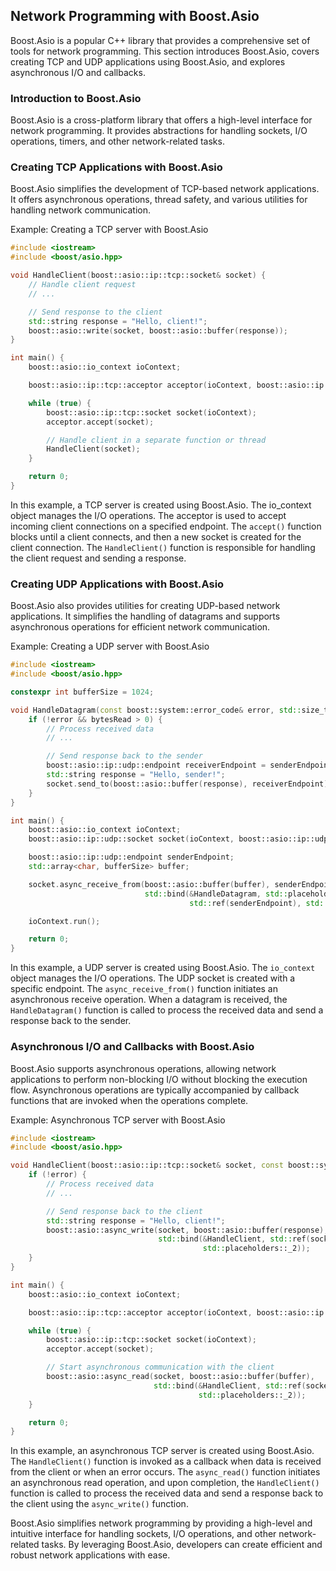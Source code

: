 ## Network Programming with Boost.Asio
Boost.Asio is a popular C++ library that provides a comprehensive set of tools for network programming. This section introduces Boost.Asio, covers creating TCP and UDP applications using Boost.Asio, and explores asynchronous I/O and callbacks.

### Introduction to Boost.Asio
Boost.Asio is a cross-platform library that offers a high-level interface for network programming. It provides abstractions for handling sockets, I/O operations, timers, and other network-related tasks.

### Creating TCP Applications with Boost.Asio
Boost.Asio simplifies the development of TCP-based network applications. It offers asynchronous operations, thread safety, and various utilities for handling network communication.

Example: Creating a TCP server with Boost.Asio
```cpp
#include <iostream>
#include <boost/asio.hpp>

void HandleClient(boost::asio::ip::tcp::socket& socket) {
    // Handle client request
    // ...

    // Send response to the client
    std::string response = "Hello, client!";
    boost::asio::write(socket, boost::asio::buffer(response));
}

int main() {
    boost::asio::io_context ioContext;

    boost::asio::ip::tcp::acceptor acceptor(ioContext, boost::asio::ip::tcp::endpoint(boost::asio::ip::tcp::v4(), 8080));

    while (true) {
        boost::asio::ip::tcp::socket socket(ioContext);
        acceptor.accept(socket);

        // Handle client in a separate function or thread
        HandleClient(socket);
    }

    return 0;
}
```
In this example, a TCP server is created using Boost.Asio. The io_context object manages the I/O operations. The acceptor is used to accept incoming client connections on a specified endpoint. The `accept()` function blocks until a client connects, and then a new socket is created for the client connection. The `HandleClient()` function is responsible for handling the client request and sending a response.

### Creating UDP Applications with Boost.Asio
Boost.Asio also provides utilities for creating UDP-based network applications. It simplifies the handling of datagrams and supports asynchronous operations for efficient network communication.

Example: Creating a UDP server with Boost.Asio
```cpp
#include <iostream>
#include <boost/asio.hpp>

constexpr int bufferSize = 1024;

void HandleDatagram(const boost::system::error_code& error, std::size_t bytesRead, boost::asio::ip::udp::endpoint& senderEndpoint, boost::asio::ip::udp::socket& socket) {
    if (!error && bytesRead > 0) {
        // Process received data
        // ...

        // Send response back to the sender
        boost::asio::ip::udp::endpoint receiverEndpoint = senderEndpoint;
        std::string response = "Hello, sender!";
        socket.send_to(boost::asio::buffer(response), receiverEndpoint);
    }
}

int main() {
    boost::asio::io_context ioContext;
    boost::asio::ip::udp::socket socket(ioContext, boost::asio::ip::udp::endpoint(boost::asio::ip::udp::v4(), 8080));

    boost::asio::ip::udp::endpoint senderEndpoint;
    std::array<char, bufferSize> buffer;

    socket.async_receive_from(boost::asio::buffer(buffer), senderEndpoint,
                              std::bind(&HandleDatagram, std::placeholders::_1, std::placeholders::_2,
                                        std::ref(senderEndpoint), std::ref(socket)));

    ioContext.run();

    return 0;
}
```
In this example, a UDP server is created using Boost.Asio. The `io_context` object manages the I/O operations. The UDP socket is created with a specific endpoint. The `async_receive_from()` function initiates an asynchronous receive operation. When a datagram is received, the `HandleDatagram()` function is called to process the received data and send a response back to the sender.

### Asynchronous I/O and Callbacks with Boost.Asio
Boost.Asio supports asynchronous operations, allowing network applications to perform non-blocking I/O without blocking the execution flow. Asynchronous operations are typically accompanied by callback functions that are invoked when the operations complete.

Example: Asynchronous TCP server with Boost.Asio
```cpp
#include <iostream>
#include <boost/asio.hpp>

void HandleClient(boost::asio::ip::tcp::socket& socket, const boost::system::error_code& error, std::size_t bytesRead) {
    if (!error) {
        // Process received data
        // ...

        // Send response back to the client
        std::string response = "Hello, client!";
        boost::asio::async_write(socket, boost::asio::buffer(response),
                                 std::bind(&HandleClient, std::ref(socket), std::placeholders::_1,
                                           std::placeholders::_2));
    }
}

int main() {
    boost::asio::io_context ioContext;

    boost::asio::ip::tcp::acceptor acceptor(ioContext, boost::asio::ip::tcp::endpoint(boost::asio::ip::tcp::v4(), 8080));

    while (true) {
        boost::asio::ip::tcp::socket socket(ioContext);
        acceptor.accept(socket);

        // Start asynchronous communication with the client
        boost::asio::async_read(socket, boost::asio::buffer(buffer),
                                std::bind(&HandleClient, std::ref(socket), std::placeholders::_1,
                                          std::placeholders::_2));
    }

    return 0;
}
```
In this example, an asynchronous TCP server is created using Boost.Asio. The `HandleClient()` function is invoked as a callback when data is received from the client or when an error occurs. The `async_read()` function initiates an asynchronous read operation, and upon completion, the `HandleClient()` function is called to process the received data and send a response back to the client using the `async_write()` function.

Boost.Asio simplifies network programming by providing a high-level and intuitive interface for handling sockets, I/O operations, and other network-related tasks. By leveraging Boost.Asio, developers can create efficient and robust network applications with ease.